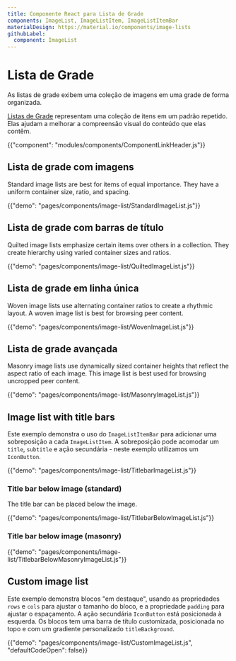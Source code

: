 ```yaml
---
title: Componente React para Lista de Grade
components: ImageList, ImageListItem, ImageListItemBar
materialDesign: https://material.io/components/image-lists
githubLabel:
  component: ImageList
---
```


# Lista de Grade

<p class="description">As listas de grade exibem uma coleção de imagens em uma grade de forma organizada.</p>

[Listas de Grade](https://material.io/design/components/image-lists.html) representam uma coleção de itens em um padrão repetido. Elas ajudam a melhorar a compreensão visual do conteúdo que elas contêm.

{{"component": "modules/components/ComponentLinkHeader.js"}}

## Lista de grade com imagens

Standard image lists are best for items of equal importance. They have a uniform container size, ratio, and spacing.

{{"demo": "pages/components/image-list/StandardImageList.js"}}

## Lista de grade com barras de título

Quilted image lists emphasize certain items over others in a collection. They create hierarchy using varied container sizes and ratios.

{{"demo": "pages/components/image-list/QuiltedImageList.js"}}

## Lista de grade em linha única

Woven image lists use alternating container ratios to create a rhythmic layout. A woven image list is best for browsing peer content.

{{"demo": "pages/components/image-list/WovenImageList.js"}}

## Lista de grade avançada

Masonry image lists use dynamically sized container heights that reflect the aspect ratio of each image. This image list is best used for browsing uncropped peer content.

{{"demo": "pages/components/image-list/MasonryImageList.js"}}

## Image list with title bars

Este exemplo demonstra o uso do `ImageListItemBar` para adicionar uma sobreposição a cada `ImageListItem`. A sobreposição pode acomodar um `title`, `subtitle` e ação secundária - neste exemplo utilizamos um `IconButton`.

{{"demo": "pages/components/image-list/TitlebarImageList.js"}}

### Title bar below image (standard)

The title bar can be placed below the image.

{{"demo": "pages/components/image-list/TitlebarBelowImageList.js"}}

### Title bar below image (masonry)

{{"demo": "pages/components/image-list/TitlebarBelowMasonryImageList.js"}}

## Custom image list

Este exemplo demonstra blocos "em destaque", usando as propriedades `rows` e `cols` para ajustar o tamanho do bloco, e a propriedade `padding` para ajustar o espaçamento. A ação secundária `IconButton` está posicionada à esquerda. Os blocos tem uma barra de título customizada, posicionada no topo e com um gradiente personalizado `titleBackground`.

{{"demo": "pages/components/image-list/CustomImageList.js", "defaultCodeOpen": false}}
